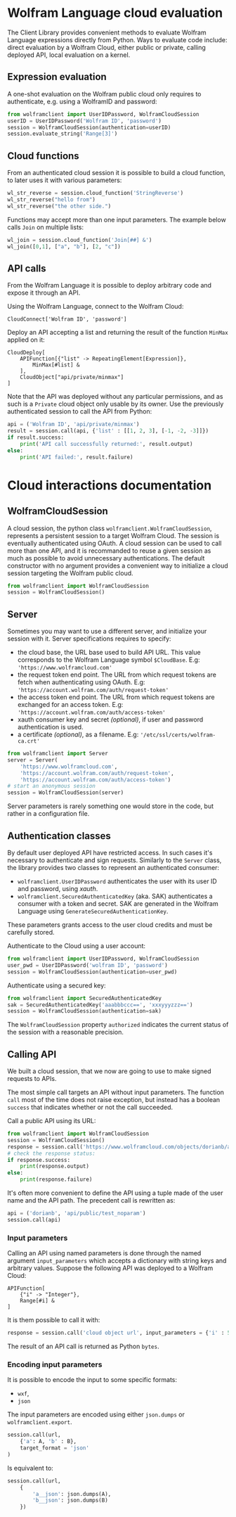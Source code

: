 # Wolfram Language cloud evaluation

The Client Library provides convenient methods to evaluate Wolfram Language expressions directly from Python. Ways to evaluate code include: direct evaluation by a Wolfram Cloud, either public or private, calling deployed API, local evaluation on a kernel.

## Expression evaluation

A one-shot evaluation on the Wolfram public cloud only requires to authenticate, e.g. using a WolframID and password:

```Python
from wolframclient import UserIDPassword, WolframCloudSession
userID = UserIDPassword('Wolfram ID', 'password')
session = WolframCloudSession(authentication=userID)
session.evaluate_string('Range[3]')
```

## Cloud functions

From an authenticated cloud session it is possible to build a cloud function, to later uses it with various parameters:

```Python
wl_str_reverse = session.cloud_function('StringReverse')
wl_str_reverse("hello from")
wl_str_reverse("the other side.")
```

Functions may accept more than one input parameters. The example below calls `Join` on multiple lists:
```Python
wl_join = session.cloud_function('Join[##] &')
wl_join([0,1], ["a", "b"], [2, "c"])
```

## API calls

From the Wolfram Language it is possible to deploy arbitrary code and expose it through an API.

Using the Wolfram Language, connect to the Wolfram Cloud:
```
CloudConnect['Wolfram ID', 'password']
```

Deploy an API accepting a list and returning the result of the function `MinMax` applied on it:
```
CloudDeploy[
    APIFunction[{"list" -> RepeatingElement[Expression]},
        MinMax[#list] &
    ],
    CloudObject["api/private/minmax"]
]
```
Note that the API was deployed without any particular permissions, and as such is a `Private` cloud object only usable by its owner.
Use the previously authenticated session to call the API from Python:
```Python
api = ('Wolfram ID', 'api/private/minmax')
result = session.call(api, {'list' : [[1, 2, 3], [-1, -2, -3]]})
if result.success:
    print('API call successfully returned:', result.output)
else:
    print('API failed:', result.failure)
```

# Cloud interactions documentation

## WolframCloudSession

A cloud session, the python class `wolframclient.WolframCloudSession`, represents a persistent session to a target Wolfram Cloud. The session is eventually authenticated using OAuth. A cloud session can be used to call more than one API, and it is recommanded to reuse a given session as much as possible to avoid unnecessary authentications. 
The default constructor with no argument provides a convenient way to initialize a cloud session targeting the Wolfram public cloud.

```Python
from wolframclient import WolframCloudSession
session = WolframCloudSession()
```

## Server

Sometimes you may want to use a different server, and initialize your session with it.
Server specifications requires to specify:
- the cloud base, the URL base used to build API URL. This value corresponds to the Wolfram Language symbol `$CloudBase`. E.g: `'https://www.wolframcloud.com'`
- the request token end point. The URL from which request tokens are fetch when authenticating using OAuth. E.g: `'https://account.wolfram.com/auth/request-token'`
- the access token end point. The URL from which request tokens are exchanged for an access token. E.g: `'https://account.wolfram.com/auth/access-token'`
- xauth consumer key and secret _(optional)_, if user and password authentication is used.
- a certificate _(optional)_, as a filename. E.g: `'/etc/ssl/certs/wolfram-ca.crt'`

```Python
from wolframclient import Server
server = Server(
    'https://www.wolframcloud.com',
    'https://account.wolfram.com/auth/request-token',
    'https://account.wolfram.com/auth/access-token')
# start an anonymous session
session = WolframCloudSession(server)
```

Server parameters is rarely something one would store in the code, but rather in a configuration file.

## Authentication classes

By default user deployed API have restricted access. In such cases it's necessary to authenticate and sign requests. Similarly to the `Server` class, the library provides two classes to represent an authenticated consumer:
- `wolframclient.UserIDPassword` authenticates the user with its user ID and password, using _xauth_.
- `wolframclient.SecuredAuthenticatedKey` (aka. SAK) authenticates a consumer with a token and secret. SAK are generated in the Wolfram Language using `GenerateSecuredAuthenticationKey`.

These parameters grants access to the user cloud credits and must be carefully stored.

Authenticate to the Cloud using a user account:
```Python
from wolframclient import UserIDPassword, WolframCloudSession
user_pwd = UserIDPassword('wolfram ID', 'password')
session = WolframCloudSession(authentication=user_pwd)
```
Authenticate using a secured key: 
```Python
from wolframclient import SecuredAuthenticatedKey
sak = SecuredAuthenticatedKey('aaabbbccc==', 'xxxyyyzzz==')
session = WolframCloudSession(authentication=sak)
```

The `WolframCloudSession` property `authorized` indicates the current status of the session with a reasonable precision.

## Calling API

We built a cloud session, that we now are going to use to make signed requests to APIs.

The most simple call targets an API without input parameters. The function `call` most of the time does not raise exception, but instead has a boolean `success` that indicates whether or not the call succeeded.

Call a public API using its URL:
```Python
from wolframclient import WolframCloudSession
session = WolframCloudSession()
response = session.call('https://www.wolframcloud.com/objects/dorianb/api/public/test_noparam')
# check the response status:
if response.success:
    print(response.output)
else:
    print(response.failure)
```
It's often more convenient to define the API using a tuple made of the user name and the API path. The precedent call is rewritten as:
```Python
api = ('dorianb', 'api/public/test_noparam')
session.call(api)
```

### Input parameters

Calling an API using named parameters is done through the named argument `input_parameters` which accepts a dictionary with string keys and arbitrary values. Suppose the following API was deployed to a Wolfram Cloud:
```
APIFunction[
    {"i" -> "Integer"}, 
    Range[#i] &
]
```
It is them possible to call it with:
```Python
response = session.call('cloud object url', input_parameters = {'i' : 5})
```

The result of an API call is returned as Python `bytes`.


### Encoding input parameters

It is possible to encode the input to some specific formats: 
- `wxf`, 
- `json`

The input parameters are encoded using either `json.dumps` or `wolframclient.export`.

```Python
session.call(url, 
    {'a': A, 'b' : B},
    target_format = 'json'
)
```
Is equivalent to:
```Python
session.call(url, 
    {
        'a__json': json.dumps(A), 
        'b__json': json.dumps(B)
    })
```